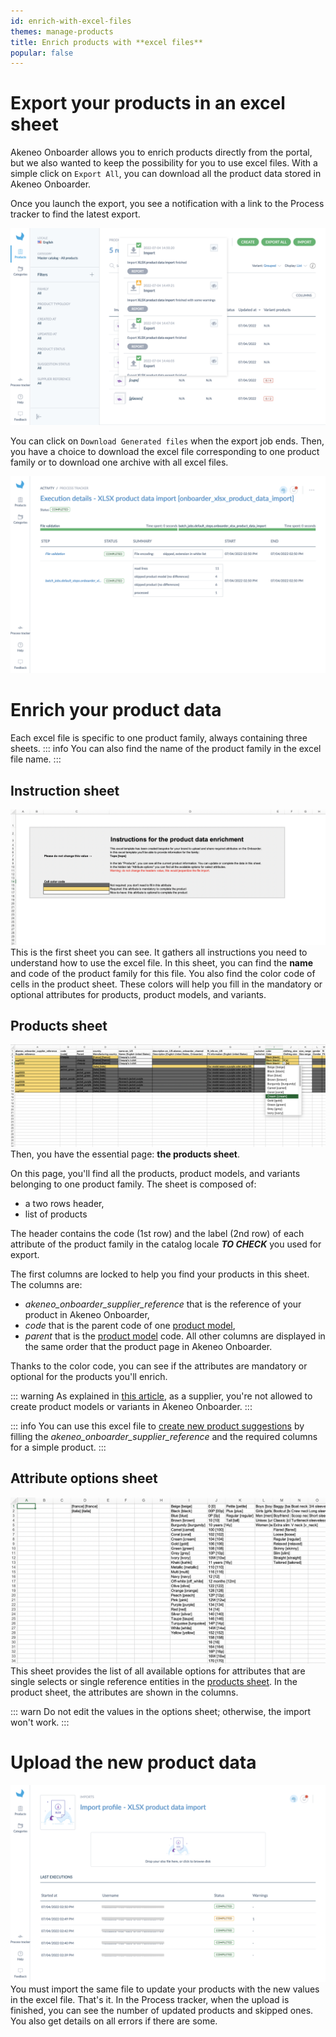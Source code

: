 ```yaml
---
id: enrich-with-excel-files
themes: manage-products
title: Enrich products with **excel files**
popular: false
---
```


# Export your products in an excel sheet
Akeneo Onboarder allows you to enrich products directly from the portal, but we also wanted to keep the possibility for you to use excel files.
With a simple click on `Export All`, you can download all the product data stored in Akeneo Onboarder.

Once you launch the export, you see a notification with a link to the Process tracker to find the latest export.

![notification](../img/SUPPLIER_notification-export.png)

You can click on `Download Generated files` when the export job ends.
Then, you have a choice to download the excel file corresponding to one product family or to download one archive with all excel files.

![process tracker](../img/SUPPLIER_process-tracker.png)

# Enrich your product data
Each excel file is specific to one product family, always containing three sheets.
::: info
You can also find the name of the product family in the excel file name.
:::

## Instruction sheet
![Instruction sheet](../img/SUPPLIER_excel_instructions-sheet.png)
This is the first sheet you can see. It gathers all instructions you need to understand how to use the excel file.
In this sheet, you can find the **name** and code of the product family for this file.
You also find the color code of cells in the product sheet. These colors will help you fill in the mandatory or optional attributes for products, product models, and variants.

## Products sheet
![Products sheet](../img/SUPPLIER_excel_products-sheet.png)
Then, you have the essential page: **the products sheet**.

On this page, you'll find all the products, product models, and variants belonging to one product family.
The sheet is composed of:
* a two rows header,
* list of products

The header contains the code (1st row) and the label (2nd row) of each attribute of the product family in the catalog locale **_TO CHECK_** you used for export.

The first columns are locked to help you find your products in this sheet. The columns are:
* _akeneo_onboarder_supplier_reference_ that is the reference of your product in Akeneo Onboarder,
* _code_ that is the parent code of one [product model](../articles/what-about-products-variants.html),
* _parent_ that is the [product model](../articles/what-about-products-variants.html) code.
All other columns are displayed in the same order that the product page in Akeneo Onboarder.

Thanks to the color code, you can see if the attributes are mandatory or optional for the products you'll enrich.

::: warning
As explained in [this article](/onboarder/articles/suggest-new-products.html), as a supplier, you're not allowed to create product models or variants in Akeneo Onboarder.
:::

::: info
You can use this excel file to [create new product suggestions](/onboarder/articles/suggest-new-products.html) by filling the _akeneo_onboarder_supplier_reference_ and the required columns for a simple product.
:::

## Attribute options sheet
![Attribute options sheet](../img/SUPPLIER_excel_attribute-options-sheet.png)
This sheet provides the list of all available options for attributes that are single selects or single reference entities in the [products sheet](#products-sheet). In the product sheet, the attributes are shown in the columns.

::: warn
Do not edit the values in the options sheet; otherwise, the import won't work.
:::


# Upload the new product data
![Upload excel file](../img/SUPPLIER_upload-excel.png)
You must import the same file to update your products with the new values in the excel file. That's it.
In the Process tracker, when the upload is finished, you can see the number of updated products and skipped ones. You also get details on all errors if there are some.
